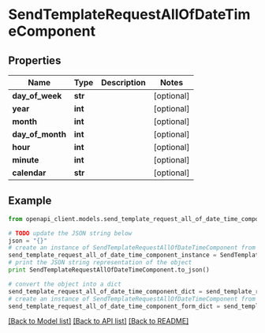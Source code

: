 # SendTemplateRequestAllOfDateTimeComponent


## Properties
Name | Type | Description | Notes
------------ | ------------- | ------------- | -------------
**day_of_week** | **str** |  | [optional] 
**year** | **int** |  | [optional] 
**month** | **int** |  | [optional] 
**day_of_month** | **int** |  | [optional] 
**hour** | **int** |  | [optional] 
**minute** | **int** |  | [optional] 
**calendar** | **str** |  | [optional] 

## Example

```python
from openapi_client.models.send_template_request_all_of_date_time_component import SendTemplateRequestAllOfDateTimeComponent

# TODO update the JSON string below
json = "{}"
# create an instance of SendTemplateRequestAllOfDateTimeComponent from a JSON string
send_template_request_all_of_date_time_component_instance = SendTemplateRequestAllOfDateTimeComponent.from_json(json)
# print the JSON string representation of the object
print SendTemplateRequestAllOfDateTimeComponent.to_json()

# convert the object into a dict
send_template_request_all_of_date_time_component_dict = send_template_request_all_of_date_time_component_instance.to_dict()
# create an instance of SendTemplateRequestAllOfDateTimeComponent from a dict
send_template_request_all_of_date_time_component_form_dict = send_template_request_all_of_date_time_component.from_dict(send_template_request_all_of_date_time_component_dict)
```
[[Back to Model list]](../README.md#documentation-for-models) [[Back to API list]](../README.md#documentation-for-api-endpoints) [[Back to README]](../README.md)


